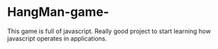 # HangMan-game-
This game is full of javascript. Really good project to start learning how javascript operates in applications.
